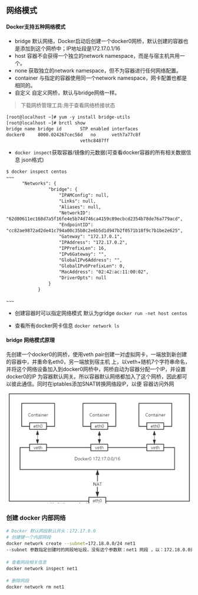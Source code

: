 ## 网络模式

#### Docker支持五种网络模式
- bridge
默认网络，Docker启动后创建一个docker0网桥，默认创建的容器也是添加到这个网桥中；IP地址段是172.17.0.1/16
- host
容器不会获得一个独立的network namespace，而是与宿主机共用一个。
- none
获取独立的network namespace，但不为容器进行任何网络配置。
- container
与指定的容器使用同一个network namespace，网卡配置也都是相同的。
- 自定义
自定义网桥，默认与bridge网络一样。

>下载网桥管理工具:用于查看网络桥接状态
```
[root@localhost ~]# yum -y install bridge-utils
[root@localhost ~]# brctl show
bridge name	bridge id		STP enabled	interfaces
docker0		8000.024267cec56d	no		veth7a77c8f
							vethc8487ff
```



- `docker inspect`获取容器/镜像的元数据(可查看docker容器的所有相关数据信息 json格式)
```
$ docker inspect centos 
~~~
      "Networks": {
                "bridge": {
                    "IPAMConfig": null,
                    "Links": null,
                    "Aliases": null,
                    "NetworkID": "62d80611ec168d7a5f16fe4e5b74d746ca4159c89ecbcd2354b78de76a779acd",
                    "EndpointID": "cc82ae9872ad2de41c794a00c35b8c2e6b5d1d947b2f0571b18f9c7b1be2e625",
                    "Gateway": "172.17.0.1",
                    "IPAddress": "172.17.0.2",
                    "IPPrefixLen": 16,
                    "IPv6Gateway": "",
                    "GlobalIPv6Address": "",
                    "GlobalIPv6PrefixLen": 0,
                    "MacAddress": "02:42:ac:11:00:02",
                    "DriverOpts": null
                }
            }

~~~
```

- 创建容器时可以指定网络模式 默认为gridge
`docker run -net host centos`

- 查看所有docker网卡信息
`docker network ls`


#### bridge 网络模式原理
先创建一个docker0的网桥，使用veth pair创建一对虚拟网卡，一端放到新创建的容器中，并重命名eth0，另一端放到宿主机
上，以veth+随机7个字符串命名，并将这个网络设备加入到docker0网桥中，网桥自动为容器分配一个IP，并设置docker0的IP
为容器默认网关。所以容器默认网络都加入了这个网桥，因此都可以彼此通信。同时在iptables添加SNAT转换网络段IP，以便
容器访问外网

![bridge 网络模式原理](./images/3-1.png)

### 创建 docker 内部网络
```bash
# Docker 默认网段默认开头：172.17.0.0
# 创建键一个内部网段
docker network create --subnet=172.18.0.0/24 net1 
--subnet 参数指定创建时的网段地址段，没有这个参数默：net1 网段 ，以：172.18.0.0开头，net2 网段 ，以：172.19.0.0开头，

# 查看网段相关信息
docker network inspect net1

# 删除网段
docker network rm net1
```